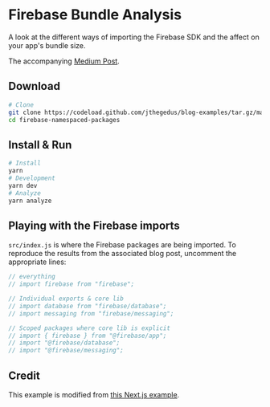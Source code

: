 # Firebase Bundle Analysis

A look at the different ways of importing the Firebase SDK and the affect on your app's bundle size.

The accompanying [Medium Post](https://medium.com/@jthegedus/firebase-package-names-and-bundle-sizes-ec10cede63f1).

## Download

```bash
# Clone
git clone https://codeload.github.com/jthegedus/blog-examples/tar.gz/master | tar -xz --strip=2 blog-examples/firebase-namespaced-packages
cd firebase-namespaced-packages
```

## Install & Run

```bash
# Install
yarn
# Development
yarn dev
# Analyze
yarn analyze
```

## Playing with the Firebase imports

`src/index.js` is where the Firebase packages are being imported. To reproduce the results from the associated blog post, uncomment the appropriate lines:

```js
// everything
// import firebase from "firebase";

// Individual exports & core lib
// import database from "firebase/database";
// import messaging from "firebase/messaging";

// Scoped packages where core lib is explicit
// import { firebase } from "@firebase/app";
// import "@firebase/database";
// import "@firebase/messaging";
```

## Credit

This example is modified from [this Next.js example](https://github.com/zeit/next.js/tree/canary/examples/with-webpack-bundle-analyzer).
